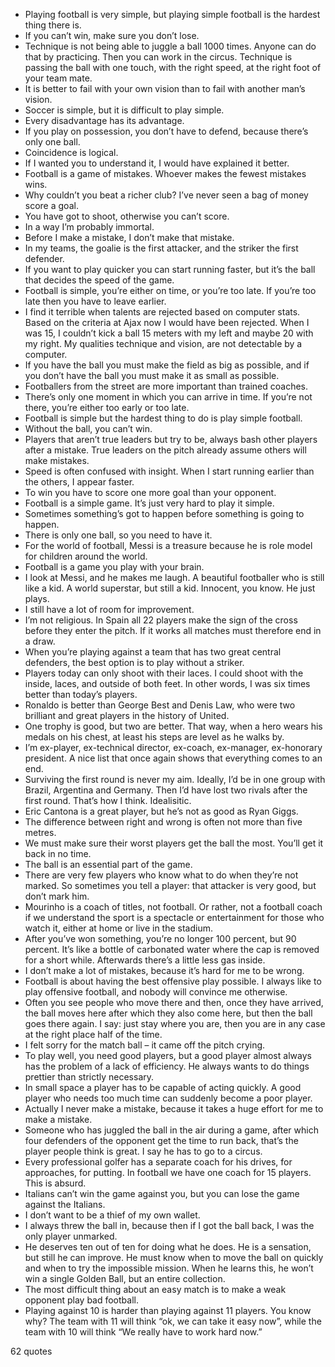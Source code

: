  - Playing football is very simple, but playing simple football is the hardest thing there is.
 - If you can’t win, make sure you don’t lose.
 - Technique is not being able to juggle a ball 1000 times. Anyone can do that by practicing. Then you can work in the circus. Technique is passing the ball with one touch, with the right speed, at the right foot of your team mate.
 - It is better to fail with your own vision than to fail with another man’s vision.
 - Soccer is simple, but it is difficult to play simple.
 - Every disadvantage has its advantage.
 - If you play on possession, you don’t have to defend, because there’s only one ball.
 - Coincidence is logical.
 - If I wanted you to understand it, I would have explained it better.
 - Football is a game of mistakes. Whoever makes the fewest mistakes wins.
 - Why couldn’t you beat a richer club? I’ve never seen a bag of money score a goal.
 - You have got to shoot, otherwise you can’t score.
 - In a way I’m probably immortal.
 - Before I make a mistake, I don’t make that mistake.
 - In my teams, the goalie is the first attacker, and the striker the first defender.
 - If you want to play quicker you can start running faster, but it’s the ball that decides the speed of the game.
 - Football is simple, you’re either on time, or you’re too late. If you’re too late then you have to leave earlier.
 - I find it terrible when talents are rejected based on computer stats. Based on the criteria at Ajax now I would have been rejected. When I was 15, I couldn’t kick a ball 15 meters with my left and maybe 20 with my right. My qualities technique and vision, are not detectable by a computer.
 - If you have the ball you must make the field as big as possible, and if you don’t have the ball you must make it as small as possible.
 - Footballers from the street are more important than trained coaches.
 - There’s only one moment in which you can arrive in time. If you’re not there, you’re either too early or too late.
 - Football is simple but the hardest thing to do is play simple football.
 - Without the ball, you can’t win.
 - Players that aren’t true leaders but try to be, always bash other players after a mistake. True leaders on the pitch already assume others will make mistakes.
 - Speed is often confused with insight. When I start running earlier than the others, I appear faster.
 - To win you have to score one more goal than your opponent.
 - Football is a simple game. It’s just very hard to play it simple.
 - Sometimes something’s got to happen before something is going to happen.
 - There is only one ball, so you need to have it.
 - For the world of football, Messi is a treasure because he is role model for children around the world.
 - Football is a game you play with your brain.
 - I look at Messi, and he makes me laugh. A beautiful footballer who is still like a kid. A world superstar, but still a kid. Innocent, you know. He just plays.
 - I still have a lot of room for improvement.
 - I’m not religious. In Spain all 22 players make the sign of the cross before they enter the pitch. If it works all matches must therefore end in a draw.
 - When you’re playing against a team that has two great central defenders, the best option is to play without a striker.
 - Players today can only shoot with their laces. I could shoot with the inside, laces, and outside of both feet. In other words, I was six times better than today’s players.
 - Ronaldo is better than George Best and Denis Law, who were two brilliant and great players in the history of United.
 - One trophy is good, but two are better. That way, when a hero wears his medals on his chest, at least his steps are level as he walks by.
 - I’m ex-player, ex-technical director, ex-coach, ex-manager, ex-honorary president. A nice list that once again shows that everything comes to an end.
 - Surviving the first round is never my aim. Ideally, I’d be in one group with Brazil, Argentina and Germany. Then I’d have lost two rivals after the first round. That’s how I think. Idealisitic.
 - Eric Cantona is a great player, but he’s not as good as Ryan Giggs.
 - The difference between right and wrong is often not more than five metres.
 - We must make sure their worst players get the ball the most. You’ll get it back in no time.
 - The ball is an essential part of the game.
 - There are very few players who know what to do when they’re not marked. So sometimes you tell a player: that attacker is very good, but don’t mark him.
 - Mourinho is a coach of titles, not football. Or rather, not a football coach if we understand the sport is a spectacle or entertainment for those who watch it, either at home or live in the stadium.
 - After you’ve won something, you’re no longer 100 percent, but 90 percent. It’s like a bottle of carbonated water where the cap is removed for a short while. Afterwards there’s a little less gas inside.
 - I don’t make a lot of mistakes, because it’s hard for me to be wrong.
 - Football is about having the best offensive play possible. I always like to play offensive football, and nobody will convince me otherwise.
 - Often you see people who move there and then, once they have arrived, the ball moves here after which they also come here, but then the ball goes there again. I say: just stay where you are, then you are in any case at the right place half of the time.
 - I felt sorry for the match ball – it came off the pitch crying.
 - To play well, you need good players, but a good player almost always has the problem of a lack of efficiency. He always wants to do things prettier than strictly necessary.
 - In small space a player has to be capable of acting quickly. A good player who needs too much time can suddenly become a poor player.
 - Actually I never make a mistake, because it takes a huge effort for me to make a mistake.
 - Someone who has juggled the ball in the air during a game, after which four defenders of the opponent get the time to run back, that’s the player people think is great. I say he has to go to a circus.
 - Every professional golfer has a separate coach for his drives, for approaches, for putting. In football we have one coach for 15 players. This is absurd.
 - Italians can’t win the game against you, but you can lose the game against the Italians.
 - I don’t want to be a thief of my own wallet.
 - I always threw the ball in, because then if I got the ball back, I was the only player unmarked.
 - He deserves ten out of ten for doing what he does. He is a sensation, but still he can improve. He must know when to move the ball on quickly and when to try the impossible mission. When he learns this, he won’t win a single Golden Ball, but an entire collection.
 - The most difficult thing about an easy match is to make a weak opponent play bad football.
 - Playing against 10 is harder than playing against 11 players. You know why? The team with 11 will think “ok, we can take it easy now”, while the team with 10 will think “We really have to work hard now.”

62 quotes